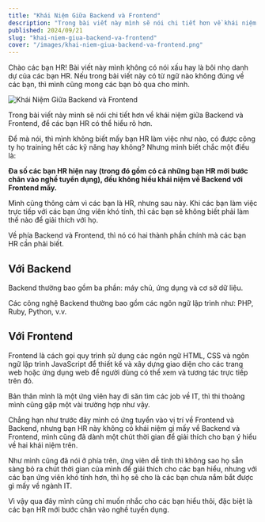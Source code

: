 ```yaml
---
title: "Khái Niệm Giữa Backend và Frontend"
description: "Trong bài viết này mình sẽ nói chi tiết hơn về khái niệm giữa Backend và Frontend, để các bạn HR có thể hiểu rõ hơn."
published: 2024/09/21
slug: "khai-niem-giua-backend-va-frontend"
cover: "/images/khai-niem-giua-backend-va-frontend.png"
---
```


Chào các bạn HR! Bài viết này mình không có nói xấu hay là bôi nhọ danh dự của các bạn HR. Nếu trong bài viết này có từ ngữ nào không đúng về các bạn, thì mình cũng mong các bạn bỏ qua cho mình.

![Khái Niệm Giữa Backend và Frontend](/images/khai-niem-giua-backend-va-frontend.png)

Trong bài viết này mình sẽ nói chi tiết hơn về khái niệm giữa Backend và Frontend, để các bạn HR có thể hiểu rõ hơn.

Để mà nói, thì mình không biết mấy bạn HR làm việc như nào, có được công ty họ training hết các kỹ năng hay không? Nhưng mình biết chắc một điều là:

**Đa số các bạn HR hiện nay (trong đó gồm có cả những bạn HR mới bước chân vào nghề tuyển dụng), đều không hiểu khái niệm về Backend với Frontend mấy.**

Mình cũng thông cảm vì các bạn là HR, nhưng sau này. Khi các bạn làm việc trực tiếp với các bạn ứng viên khó tính, thì các bạn sẽ không biết phải làm thế nào để giải thích với họ.

Về phía Backend và Frontend, thì nó có hai thành phần chính mà các bạn HR cần phải biết.

## Với Backend

Backend thường bao gồm ba phần: máy chủ, ứng dụng và cơ sở dữ liệu.

Các công nghệ Backend thường bao gồm các ngôn ngữ lập trình như: PHP, Ruby, Python, v.v.

## Với Frontend

Frontend là cách gọi quy trình sử dụng các ngôn ngữ HTML, CSS và ngôn ngữ lập trình JavaScript để thiết kế và xây dựng giao diện cho các trang web hoặc ứng dụng web để người dùng có thể xem và tương tác trực tiếp trên đó.

Bản thân mình là một ứng viên hay đi săn tìm các job về IT, thì thi thoảng mình cũng gặp một vài trường hợp như vậy.

Chẳng hạn như trước đây mình có ứng tuyển vào vị trí về Frontend và Backend, nhưng bạn HR này không có khái niệm gì mấy về Backend và Frontend, mình cũng đã dành một chút thời gian để giải thích cho bạn ý hiểu về hai khái niệm trên.

Như mình cũng đã nói ở phía trên, ứng viên dễ tính thì không sao họ sẵn sàng bỏ ra chút thời gian của mình để giải thích cho các bạn hiểu, nhưng với các bạn ứng viên khó tính hơn, thì họ sẽ cho là các bạn chưa nắm bắt được gì mấy về ngành IT.

Vì vậy qua đây mình cũng chỉ muốn nhắc cho các bạn hiểu thôi, đặc biệt là các bạn HR mới bước chân vào nghề tuyển dụng.
